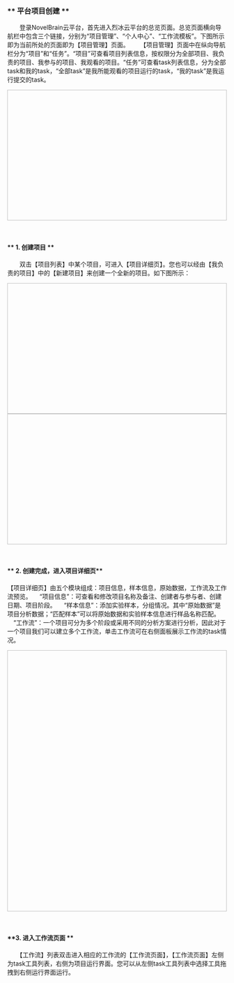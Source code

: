 ### ** 平台项目创建 **
　　登录NovelBrain云平台，首先进入烈冰云平台的总览页面。总览页面横向导航栏中包含三个链接，分别为“项目管理”、“个人中心”、“工作流模板”。下图所示即为当前所处的页面即为【项目管理】页面。
　　【项目管理】页面中在纵向导航栏分为“项目”和“任务”。“项目”可查看项目列表信息，按权限分为全部项目、我负责的项目、我参与的项目、我观看的项目。“任务”可查看task列表信息，分为全部task和我的task，“全部task”是我所能观看的项目运行的task，“我的task”是我运行提交的task。
<div style="text-align:center"><img data-src="1.png" width="600px" height="300px" ></img></div>

&nbsp;
#### ** 1.  创建项目 **
　　双击【项目列表】中某个项目，可进入【项目详细页】。您也可以经由【我负责的项目】中的【新建项目】来创建一个全新的项目。如下图所示：
<div style="text-align:center"><img data-src="2.png" width="600px" height="300px" ></img>
</div>

<div style="text-align:center">
<img data-src="3.png" width="600px" height="300px" ></img>
</div>

&nbsp;

#### ** 2. 创建完成，进入项目详细页**
【项目详细页】由五个模块组成：项目信息，样本信息，原始数据，工作流及工作流预览。
　“项目信息”：可查看和修改项目名称及备注、创建者与参与者、创建日期、项目阶段。
　“样本信息”：添加实验样本，分组情况。其中“原始数据”是项目分析数据；“匹配样本”可以将原始数据和实验样本信息进行样品名称匹配。
　“工作流”：一个项目可分为多个阶段或采用不同的分析方案进行分析，因此对于一个项目我们可以建立多个工作流，单击工作流可在右侧面板展示工作流的task情况。
<div style="text-align:center"><img data-src="4.png" width="600px" height="600px" ></img>
</div>

&nbsp;
####  **3. 进入工作流页面 **
　　【工作流】列表双击进入相应的工作流的【工作流页面】，【工作流页面】左侧为task工具列表，右侧为项目运行界面。您可以从左侧task工具列表中选择工具拖拽到右侧运行界面运行。
<div style="text-align:center"><img data-src="5.png" width="600px"></img>
</div>